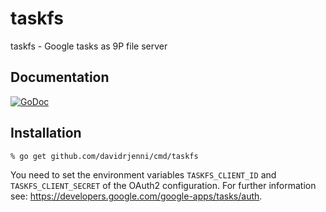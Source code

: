 # taskfs

taskfs - Google tasks as 9P file server

## Documentation

[![GoDoc](https://godoc.org/github.com/davidrjenni/cmd/taskfs?status.svg)](https://godoc.org/github.com/davidrjenni/cmd/taskfs)

## Installation

```
% go get github.com/davidrjenni/cmd/taskfs
```

You need to set the environment variables `TASKFS_CLIENT_ID` and `TASKFS_CLIENT_SECRET` of the OAuth2 configuration.
For further information see: https://developers.google.com/google-apps/tasks/auth.

